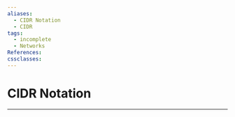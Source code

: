```yaml
---
aliases:
  - CIDR Notation
  - CIDR
tags:
  - incomplete
  - Networks
References: 
cssclasses:
---
```

# CIDR Notation

***